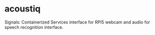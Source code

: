 # acoustiq
Signals: Containerized Services interface for RPI5 webcam and audio for speech recognition interface.
